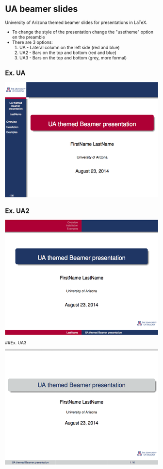 UA beamer slides
================

University of Arizona themed beamer slides for presentations in LaTeX.

- To change the style of the presentation change the "usetheme" option en the preamble
- There are 3 options:
    1. UA - Lateral column on the left side (red and blue) 
    2. UA2 - Bars on the top and bottom (red and blue) 
    3. UA3 - Bars on the top and bottom (grey, more formal) 

## Ex. UA

![UA](ua1.png)

## Ex. UA2

![UA2](ua2.png)

##Ex. UA3

![UA3](ua3.png)
